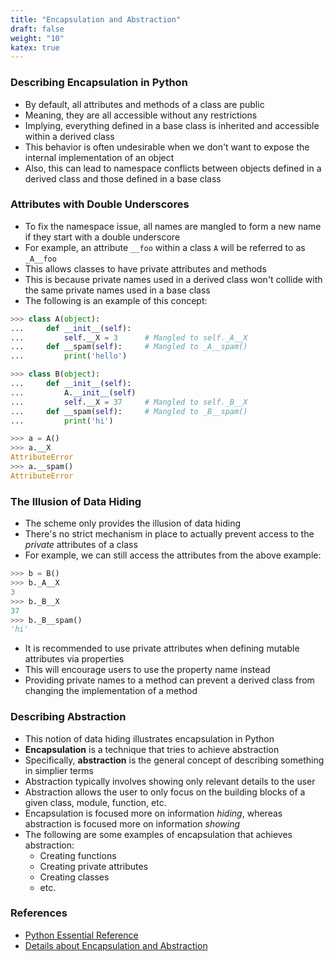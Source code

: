 ```yaml
---
title: "Encapsulation and Abstraction"
draft: false
weight: "10"
katex: true
---
```


### Describing Encapsulation in Python
- By default, all attributes and methods of a class are public
- Meaning, they are all accessible without any restrictions
- Implying, everything defined in a base class is inherited and accessible within a derived class
- This behavior is often undesirable when we don't want to expose the internal implementation of an object
- Also, this can lead to namespace conflicts between objects defined in a derived class and those defined in a base class 

### Attributes with Double Underscores
- To fix the namespace issue, all names are mangled to form a new name if they start with a double underscore
- For example, an attribute `__foo` within a class `A` will be referred to as `_A__foo`
- This allows classes to have private attributes and methods
- This is because private names used in a derived class won't collide with the same private names used in a base class
- The following is an example of this concept:

```python
>>> class A(object):
...     def __init__(self):
...         self.__X = 3      # Mangled to self._A__X
...     def __spam(self):     # Mangled to _A__spam()
...         print('hello')

>>> class B(object):
...     def __init__(self):
...         A.__init__(self)
...         self.__X = 37     # Mangled to self._B__X
...     def __spam(self):     # Mangled to _B__spam()
...         print('hi')

>>> a = A()
>>> a.__X
AttributeError
>>> a.__spam()
AttributeError
```

### The Illusion of Data Hiding
- The scheme only provides the illusion of data hiding
- There's no strict mechanism in place to actually prevent access to the *private* attributes of a class
- For example, we can still access the attributes from the above example:

```python
>>> b = B()
>>> b._A__X
3
>>> b._B__X
37
>>> b._B__spam()
'hi'
```

- It is recommended to use private attributes when defining mutable attributes via properties
- This will encourage users to use the property name instead
- Providing private names to a method can prevent a derived class from changing the implementation of a method

### Describing Abstraction
- This notion of data hiding illustrates encapsulation in Python
- **Encapsulation** is a technique that tries to achieve abstraction
- Specifically, **abstraction** is the general concept of describing something in simplier terms
- Abstraction typically involves showing only relevant details to the user
- Abstraction allows the user to only focus on the building blocks of a given class, module, function, etc.
- Encapsulation is focused more on information *hiding*, whereas abstraction is focused more on information *showing*
- The following are some examples of encapsulation that achieves abstraction:
	- Creating functions
	- Creating private attributes
	- Creating classes
	- etc.

### References
- [Python Essential Reference](http://index-of.co.uk/Python/Python%20Essential%20Reference,%20Fourth%20Edition.pdf)
- [Details about Encapsulation and Abstraction](https://stackoverflow.com/a/8961062/12777044)

